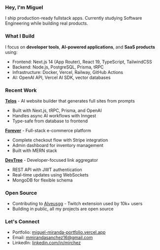 ### Hey, I'm Miguel 

I ship production-ready fullstack apps. Currently studying Software Engineering while building real products.

### What I Build

I focus on **developer tools**, **AI-powered applications**, and **SaaS products** using:
- Frontend: Next.js 14 (App Router), React 19, TypeScript, TailwindCSS
- Backend: Node.js, PostgreSQL, Prisma, tRPC
- Infrastructure: Docker, Vercel, Railway, GitHub Actions
- AI: OpenAI API, Vercel AI SDK, vector databases

### Recent Work

**[Telos](https://telos-steel.vercel.app)** - AI website builder that generates full sites from prompts
- Built with Next.js, tRPC, Prisma, and OpenAI
- Handles async AI workflows with Inngest
- Type-safe from database to frontend

**[Forever](https://forever-ecommerce-teal.vercel.app)** - Full-stack e-commerce platform
- Complete checkout flow with Stripe integration
- Admin dashboard for inventory management
- Built with MERN stack

**[DevTree](https://devtree-miguel-miranda.netlify.app)** - Developer-focused link aggregator
- REST API with JWT authentication
- Real-time updates using WebSockets
- MongoDB for flexible schema

### Open Source

- Contributing to [Alveusgg](https://github.com/alveusgg/extension/pull/257) - Twitch extension used by 10k+ users
- Building in public, all my projects are open source

### Let's Connect

- Portfolio: [miguel-miranda-portfolio.vercel.app](https://miguel-miranda-portfolio.vercel.app)
- Email: mmirandasanchez16@gmail.com
- LinkedIn: [linkedin.com/in/mirchez](https://www.linkedin.com/in/mirchez)

